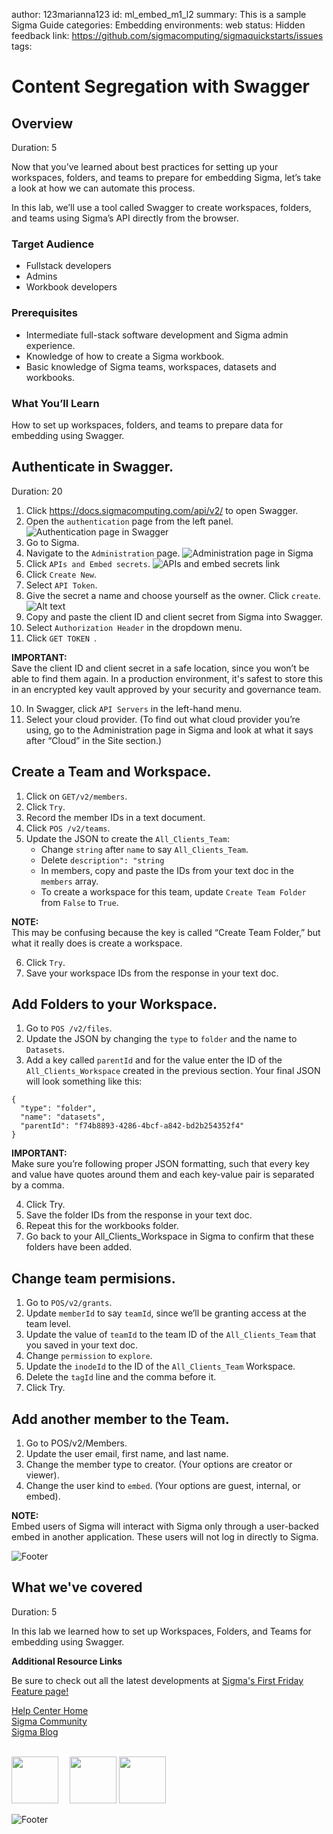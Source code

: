 author: 123marianna123
id: ml_embed_m1_l2
summary: This is a sample Sigma Guide
categories: Embedding
environments: web
status: Hidden
feedback link: https://github.com/sigmacomputing/sigmaquickstarts/issues
tags: 

<!-- 
SETTING THE AVAILABLE CATEGORIES WILL MAKE YOUR QUICKSTART PART OF A GROUP THAT USERS CAN FILTER ON IN THE QUICKSTART PORTAL.

AVAILABLE CATEGORIES ARE:
Administration
Embedding
Functions
Fundamentals
Partners
Snowflake
Tables (include pivot and input tables for now)
Use-cases

PLEASE REVIEW THE SIGMA QUICKSTART STYLE GUIDE. ALL QUICKSTART SHOULD SHARE A COMMON LOOK AND FEEL. 

YOU MAY WANT TO REVIEW A PUBLISHED GUIDE FIRST SO THAT YOU ARE FAMILIAR WITH HOW COMMON MARKDOWN IS APPLIED YOU CAN ACCESS THE SIGMA QUICKSTART STYLE GUIDE HERE:
http://localhost:8000/guide/sigma-style-guide/index.html?index=..%2F..internal#0
-->

# Content Segregation with Swagger
<!-- The above name is what appears on the website and is searchable. -->

## Overview 
Duration: 5 
<!--Duration is deprecated and no longer required, however the code still expects to see it so include it for each section. The actual time value does not matter. -->

Now that you’ve learned about best practices for setting up your workspaces, folders, and teams to prepare for embedding Sigma, let’s take a look at how we can automate this process.

In this lab, we’ll use a tool called Swagger to create workspaces, folders, and teams using Sigma’s API directly from the browser.

### Target Audience
- Fullstack developers
- Admins
- Workbook developers

### Prerequisites
<ul>
  <li>Intermediate full-stack software development and Sigma admin experience.</li>
  <li>Knowledge of how to create a Sigma workbook.</li>
  <li>Basic knowledge of Sigma teams, workspaces, datasets and workbooks.</li>
</ul>

### What You’ll Learn

How to set up workspaces, folders, and teams to prepare data for embedding using Swagger.

## Authenticate in Swagger.
Duration: 20

1. Click https://docs.sigmacomputing.com/api/v2/ to open Swagger.
2. Open the `authentication` page from the left panel.
![Authentication page in Swagger](assets/m1_l2_step2.png)
3. Go to Sigma.
4. Navigate to the `Administration` page.
![Administration page in Sigma](assets/m1_l2_step4.png)
5. Click `APIs and Embed secrets`.
![APIs and embed secrets link](assets/m1_l2_step5.png)
6. Click `Create New`.
7. Select `API Token`.
8. Give the secret a name and choose yourself as the owner. Click `create`.
![Alt text](assets/m1_l2_step8.png)
7. Copy and paste the client ID and client secret from Sigma into Swagger.
8. Select `Authorization Header` in the dropdown menu.
9. Click `GET TOKEN `.

<aside class="positive">
<strong>IMPORTANT:</strong><br>  Save the client ID and client secret in a safe location, since you won’t be able to find them again. In a production environment, it's safest to store this in an encrypted key vault approved by your security and governance team.
</aside>

10. In Swagger, click `API Servers` in the left-hand menu.
11. Select your cloud provider. (To find out what cloud provider you’re using, go to the Administration page in Sigma and look at what it says after “Cloud” in the Site section.)

## Create a Team and Workspace.
1. Click on `GET/v2/members`.
2. Click `Try`.
3. Record the member IDs in a text document.
4. Click `POS /v2/teams`.
5. Update the JSON to create the `All_Clients_Team`:
	- Change `string` after `name` to say `All_Clients_Team`.
	- Delete `description": "string`
	- In members, copy and paste the IDs from your text doc in the `members` array.
	- To create a workspace for this team, update `Create Team Folder` from `False` to `True`.

<aside class="negative">
<strong>NOTE:</strong><br> This may be confusing because the key is called “Create Team Folder,” but what it really does is create a workspace. 
</aside>

6. Click `Try`.
7. Save your workspace IDs from the response in your text doc.

## Add Folders to your Workspace.
1. Go  to `POS /v2/files`. 
2. Update the JSON by changing the `type` to `folder` and the name to `Datasets`. 
3. Add a key called `parentId` and for the value enter the ID of the `All_Clients_Workspace` created in the previous section. Your final JSON will look something 
like this:

```
{
  "type": "folder",
  "name": "datasets",
  "parentId": "f74b8893-4286-4bcf-a842-bd2b254352f4"
}
```

<aside class="positive">
<strong>IMPORTANT:</strong><br> Make sure you’re following proper JSON formatting, such that every key and value have quotes around them and each key-value pair is separated by a comma.
</aside>

4. Click Try. 
5. Save the folder IDs from the response in your text doc.
6. Repeat this for the workbooks folder. 
7. Go back to your All_Clients_Workspace in Sigma to confirm that these folders have been added.

## Change team permisions.
1. Go to `POS/v2/grants`.
2. Update `memberId` to say `teamId`, since we’ll be granting access at the team level. 
3. Update the value of `teamId` to the team ID of the `All_Clients_Team` that you saved in your text doc. 
4. Change `permission` to `explore`. 
5. Update the `inodeId` to the ID of the `All_Clients_Team` Workspace. 
6. Delete the `tagId` line and the comma before it. 
7. Click Try.

## Add another member to the Team.

1. Go to POS/v2/Members. 
2. Update the user email, first name, and last name.
3. Change the member type to creator. (Your options are creator or viewer).
4. Change the user kind to `embed`. (Your options are guest, internal, or embed).

<aside class="negative">
<strong>NOTE:</strong><br> Embed users of Sigma will interact with Sigma only through a user-backed embed in another application. These users will not log in directly to Sigma.
</aside>


![Footer](assets/sigma_footer.png)

<!-- END OF SECTION-->
## What we've covered
Duration: 5

In this lab we learned how to set up Workspaces, Folders, and Teams for embedding using Swagger.


<!-- THE FOLLOWING ADDITIONAL RESOURCES IS REQUIRED AS IS FOR ALL QUICKSTARTS -->
**Additional Resource Links**

Be sure to check out all the latest developments at [Sigma's First Friday Feature page!](https://quickstarts.sigmacomputing.com/firstfridayfeatures/)

[Help Center Home](https://help.sigmacomputing.com/hc/en-us)<br>
[Sigma Community](https://community.sigmacomputing.com/)<br>
[Sigma Blog](https://www.sigmacomputing.com/blog/)<br>
<br>

[<img src="./assets/twitter.jpeg" width="75"/>](https://twitter.com/sigmacomputing)&emsp;
[<img src="./assets/linkedin.png" width="75"/>](https://www.linkedin.com/company/sigmacomputing)
[<img src="./assets/facebook.png" width="75"/>](https://www.facebook.com/sigmacomputing)

![Footer](assets/sigma_footer.png)
<!-- END OF WHAT WE COVERED -->
<!-- END OF QUICKSTART -->
